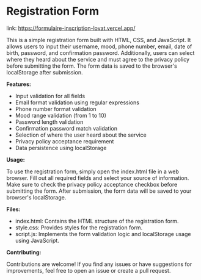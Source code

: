 # **Registration Form**

link: https://formulaire-inscription-lovat.vercel.app/

This is a simple registration form built with HTML, CSS, and JavaScript. It allows users to input their username, mood, phone number, email, date of birth, password, and confirmation password. Additionally, users can select where they heard about the service and must agree to the privacy policy before submitting the form. The form data is saved to the browser's localStorage after submission.

**Features:**

- Input validation for all fields
- Email format validation using regular expressions
- Phone number format validation
- Mood range validation (from 1 to 10)
- Password length validation
- Confirmation password match validation
- Selection of where the user heard about the service
- Privacy policy acceptance requirement
- Data persistence using localStorage

**Usage:**

To use the registration form, simply open the index.html file in a web browser. Fill out all required fields and select your source of information. Make sure to check the privacy policy acceptance checkbox before submitting the form. After submission, the form data will be saved to your browser's localStorage.

**Files:**

- index.html: Contains the HTML structure of the registration form.
- style.css: Provides styles for the registration form.
- script.js: Implements the form validation logic and localStorage usage using JavaScript.

**Contributing:**

Contributions are welcome! If you find any issues or have suggestions for improvements, feel free to open an issue or create a pull request.
